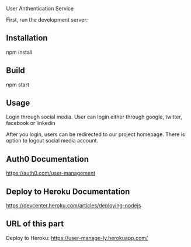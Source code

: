 User Anthentication Service 

First, run the development server: 
## Installation
npm install 

## Build 
npm start 

## Usage
Login through social media.
User can login either through google, twitter, facebook or linkedin 

After you login, users can be redirected to our project homepage.
There is option to logout social media account. 

## Auth0 Documentation 
https://auth0.com/user-management

## Deploy to Heroku Documentation 
https://devcenter.heroku.com/articles/deploying-nodejs

## URL of this part 
Deploy to Heroku: https://user-manage-ly.herokuapp.com/


